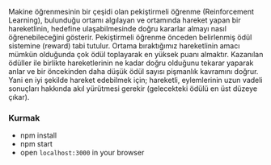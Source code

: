 Makine öğrenmesinin bir çeşidi olan pekiştirmeli öğrenme (Reinforcement Learning), bulunduğu ortamı algılayan ve ortamında hareket yapan bir hareketlinin, hedefine ulaşabilmesinde doğru kararlar almayı nasıl öğrenebileceğini gösterir. Pekiştirmeli öğrenme önceden belirlenmiş ödül sistemine (reward) tabi tutulur. Ortama bıraktığımız hareketlinin amacı mümkün olduğunda çok ödül toplayarak en yüksek puanı almaktır. Kazanılan ödüller ile birlikte hareketlerinin ne kadar doğru olduğunu tekarar yaparak anlar ve bir öncekinden daha düşük ödül sayısı pişmanlık kavramını doğrur.
Yani en iyi şekilde hareket edebilmek için; hareketli, eylemlerinin uzun vadeli sonuçları hakkında akıl yürütmesi gerekir (gelecekteki ödülü en üst düzeye çıkar). 

### Kurmak
- npm install
- npm start
- open `localhost:3000` in your browser
